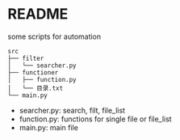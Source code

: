 # README
some scripts for automation
```shell
src
├── filter
│   └── searcher.py
├── functioner
│   ├── function.py
│   └── 目录.txt
└── main.py
```
- searcher.py: search, filt, file_list
- function.py: functions for single file or file_list
- main.py: main file